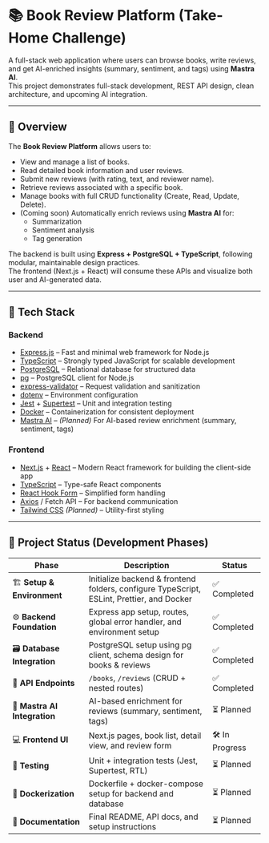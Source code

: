 # 📚 Book Review Platform (Take-Home Challenge)

A full-stack web application where users can browse books, write reviews, and get AI-enriched insights (summary, sentiment, and tags) using **Mastra AI**.  
This project demonstrates full-stack development, REST API design, clean architecture, and upcoming AI integration.

---

## 🧠 Overview

The **Book Review Platform** allows users to:

- View and manage a list of books.
- Read detailed book information and user reviews.
- Submit new reviews (with rating, text, and reviewer name).
- Retrieve reviews associated with a specific book.
- Manage books with full CRUD functionality (Create, Read, Update, Delete).
- (Coming soon) Automatically enrich reviews using **Mastra AI** for:
  - Summarization
  - Sentiment analysis
  - Tag generation

The backend is built using **Express + PostgreSQL + TypeScript**, following modular, maintainable design practices.  
The frontend (Next.js + React) will consume these APIs and visualize both user and AI-generated data.

---

## 🧩 Tech Stack

### **Backend**

- [Express.js](https://expressjs.com/) – Fast and minimal web framework for Node.js
- [TypeScript](https://www.typescriptlang.org/) – Strongly typed JavaScript for scalable development
- [PostgreSQL](https://www.postgresql.org/) – Relational database for structured data
- [pg](https://www.npmjs.com/package/pg) – PostgreSQL client for Node.js
- [express-validator](https://express-validator.github.io/docs/) – Request validation and sanitization
- [dotenv](https://www.npmjs.com/package/dotenv) – Environment configuration
- [Jest](https://jestjs.io/) + [Supertest](https://www.npmjs.com/package/supertest) – Unit and integration testing
- [Docker](https://www.docker.com/) – Containerization for consistent deployment
- [Mastra AI](https://mastra.ai/) – _(Planned)_ For AI-based review enrichment (summary, sentiment, tags)

### **Frontend**

- [Next.js](https://nextjs.org/) + [React](https://react.dev/) – Modern React framework for building the client-side app
- [TypeScript](https://www.typescriptlang.org/) – Type-safe React components
- [React Hook Form](https://react-hook-form.com/) – Simplified form handling
- [Axios](https://axios-http.com/) / Fetch API – For backend communication
- [Tailwind CSS](https://tailwindcss.com/) _(Planned)_ – Utility-first styling

---

## 🚧 Project Status (Development Phases)

| Phase                        | Description                                                                               | Status         |
| ---------------------------- | ----------------------------------------------------------------------------------------- | -------------- |
| 🏗️ **Setup & Environment**   | Initialize backend & frontend folders, configure TypeScript, ESLint, Prettier, and Docker | ✅ Completed   |
| ⚙️ **Backend Foundation**    | Express app setup, routes, global error handler, and environment setup                    | ✅ Completed   |
| 🗃️ **Database Integration**  | PostgreSQL setup using pg client, schema design for books & reviews                       | ✅ Completed   |
| 💬 **API Endpoints**         | `/books`, `/reviews` (CRUD + nested routes)                                               | ✅ Completed   |
| 🤖 **Mastra AI Integration** | AI-based enrichment for reviews (summary, sentiment, tags)                                | ⏳ Planned     |
| 💻 **Frontend UI**           | Next.js pages, book list, detail view, and review form                                    | 🛠️ In Progress |
| 🧪 **Testing**               | Unit + integration tests (Jest, Supertest, RTL)                                           | ⏳ Planned     |
| 🐳 **Dockerization**         | Dockerfile + docker-compose setup for backend and database                                | ⏳ Planned     |
| 🧾 **Documentation**         | Final README, API docs, and setup instructions                                            | ⏳ Planned     |
